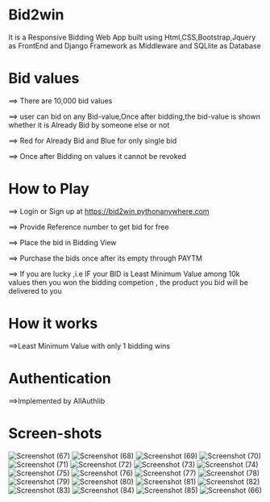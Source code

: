 # Bid2win
It is a Responsive Bidding Web App built using Html,CSS,Bootstrap,Jquery as FrontEnd and Django Framework as Middleware and SQLlite as Database

# Bid values
==> There are 10,000 bid values

==> user can bid on any Bid-value,Once after bidding,the bid-value is shown whether it is Already Bid by someone else or not

==> Red for Already Bid and Blue for only single bid

==> Once after Bidding on values it cannot be revoked

# How to Play

==> Login or Sign up at https://bid2win.pythonanywhere.com

==> Provide Reference number to get bid for free

==> Place the bid in Bidding View

==> Purchase the bids once after its empty through PAYTM

==> If you are lucky ,i.e IF your BID is Least Minimum Value among 10k values then you won the bidding competion , the product you bid will be delivered to you

# How it works

==>Least Minimum Value with only 1 bidding wins

# Authentication

==>Implemented by AllAuthlib

# Screen-shots

![Screenshot (67)](https://user-images.githubusercontent.com/56636039/87733929-ce916380-c7ee-11ea-9876-50c809b03fbe.png)
![Screenshot (68)](https://user-images.githubusercontent.com/56636039/87733933-d0f3bd80-c7ee-11ea-98f9-89a9b197b7b1.png)
![Screenshot (69)](https://user-images.githubusercontent.com/56636039/87733935-d224ea80-c7ee-11ea-9994-0f728ea6e2da.png)
![Screenshot (70)](https://user-images.githubusercontent.com/56636039/87733938-d2bd8100-c7ee-11ea-9f42-f3f7a3f7b03c.png)
![Screenshot (71)](https://user-images.githubusercontent.com/56636039/87733939-d3561780-c7ee-11ea-87ec-5b587ad7e75d.png)
![Screenshot (72)](https://user-images.githubusercontent.com/56636039/87733942-d4874480-c7ee-11ea-85a8-f4f63ccc40c5.png)
![Screenshot (73)](https://user-images.githubusercontent.com/56636039/87733946-d5b87180-c7ee-11ea-9f58-804858b6a12a.png)
![Screenshot (74)](https://user-images.githubusercontent.com/56636039/87733947-d6e99e80-c7ee-11ea-95e2-efdf9ee8f60f.png)
![Screenshot (75)](https://user-images.githubusercontent.com/56636039/87733948-d7823500-c7ee-11ea-83e2-283a6c59cb0a.png)
![Screenshot (76)](https://user-images.githubusercontent.com/56636039/87733952-d81acb80-c7ee-11ea-9833-4d5c4eb8a4f8.png)
![Screenshot (77)](https://user-images.githubusercontent.com/56636039/87733955-d8b36200-c7ee-11ea-9aab-22feaa655cb8.png)
![Screenshot (78)](https://user-images.githubusercontent.com/56636039/87733958-d94bf880-c7ee-11ea-8f89-85a4dd27e8f4.png)
![Screenshot (79)](https://user-images.githubusercontent.com/56636039/87733959-da7d2580-c7ee-11ea-94c1-447049458764.png)
![Screenshot (80)](https://user-images.githubusercontent.com/56636039/87733960-db15bc00-c7ee-11ea-9208-3b34e04ac6db.png)
![Screenshot (81)](https://user-images.githubusercontent.com/56636039/87733961-dc46e900-c7ee-11ea-88d9-d4c25655b00c.png)
![Screenshot (82)](https://user-images.githubusercontent.com/56636039/87733963-dd781600-c7ee-11ea-901a-2b624941f8da.png)
![Screenshot (83)](https://user-images.githubusercontent.com/56636039/87733964-dea94300-c7ee-11ea-9b4c-179200a15036.png)
![Screenshot (84)](https://user-images.githubusercontent.com/56636039/87733967-df41d980-c7ee-11ea-8a2b-aaba09bdb77d.png)
![Screenshot (85)](https://user-images.githubusercontent.com/56636039/87733968-e0730680-c7ee-11ea-9ba7-3aaccee7a07f.png)
![Screenshot (66)](https://user-images.githubusercontent.com/56636039/87733971-e2d56080-c7ee-11ea-90b7-d8b0699c66bb.png)
